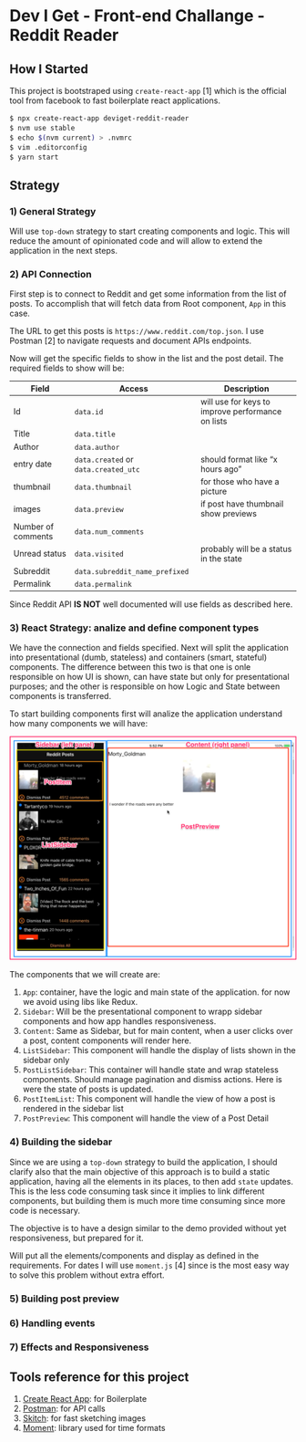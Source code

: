 # Dev I Get - Front-end Challange - Reddit Reader

## How I Started

This project is bootstraped using `create-react-app` [1] which is the official tool from facebook to fast boilerplate react applications.

```bash
$ npx create-react-app deviget-reddit-reader
$ nvm use stable
$ echo $(nvm current) > .nvmrc
$ vim .editorconfig
$ yarn start
```

## Strategy

### 1) General Strategy

Will use `top-down` strategy to start creating components and logic. This will reduce the amount of opinionated code and will allow to extend the application in the next steps.

### 2) API Connection

First step is to connect to Reddit and get some information from the list of posts. To accomplish that will fetch data from Root component, `App` in this case.

The URL to get this posts is `https://www.reddit.com/top.json`. I use Postman [2] to navigate requests and document APIs endpoints. 

Now will get the specific fields to show in the list and the post detail. The required fields to show will be:

| Field | Access | Description |
|---|---|---|
|Id|`data.id`|will use for keys to improve performance on lists
|Title|`data.title`|
|Author|`data.author`|
|entry date|`data.created` or `data.created_utc`| should format like “x hours ago”
|thumbnail|`data.thumbnail`|for those who have a picture
|images|`data.preview`|if post have thumbnail show previews
|Number of comments|`data.num_comments`|
|Unread status|`data.visited`|probably will be a status in the state
|Subreddit|`data.subreddit_name_prefixed`|
|Permalink|`data.permalink`|

Since Reddit API **IS NOT** well documented will use fields as described here.

### 3) React Strategy: analize and define component types

We have the connection and fields specified. Next will split the application into presentational (dumb, stateless) and containers (smart, stateful) components. The difference between this two is that one is onle responsible on how UI is shown, can have state but only for presentational purposes; and the other is responsible on how Logic and State between components is transferred.

To start building components first will analize the application understand how many components we will have:

![App Components](./docs/app_components.png?raw=true)

The components that we will create are:

1. `App`: container, have the logic and main state of the application. for now we avoid using libs like Redux.
2. `Sidebar`: Will be the presentational component to wrapp sidebar components and how app handles responsiveness.
3. `Content`: Same as Sidebar, but for main content, when a user clicks over a post, content components will render here.
4. `ListSidebar`: This component will handle the display of lists shown in the sidebar only
5. `PostListSidebar`: This container will handle state and wrap stateless components. Should manage pagination and dismiss actions. Here is were the state of posts is updated.
6. `PostItemList`: This component will handle the view of how a post is rendered in the sidebar list 
7. `PostPreview`: This component will handle the view of a Post Detail

### 4) Building the sidebar

Since we are using a `top-down` strategy to build the application, I should clarify also that the main objective of this approach is to build a static application, having all the elements in its places, to then add `state` updates. This is the less code consuming task since it implies to link different components, but building them is much more time consuming since more code is necessary.

The objective is to have a design similar to the demo provided without yet responsiveness, but prepared for it.

Will put all the elements/components and display as defined in the requirements. For dates I will use `moment.js` [4] since is the most easy way to solve this problem without extra effort.

### 5) Building post preview

### 6) Handling events

### 7) Effects and Responsiveness

## Tools reference for this project

1. [Create React App](https://github.com/facebookincubator/create-react-app): for Boilerplate
1. [Postman](https://www.getpostman.com/): for API calls
1. [Skitch](https://evernote.com/intl/es/products/skitch): for fast sketching images
1. [Moment](): library used for time formats


